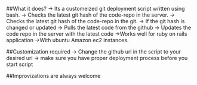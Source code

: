 ##What it does?
-> Its a customeized git deployment script written using bash.
-> Checks the latest git hash of the code-repo in the server.
-> Checks the latest git hash of the code-repo in the git.
-> If the git hash is changed or updated
-> Pulls the latest code from the github
-> Updates the code repo in the server with the latest code
->Works well for ruby on rails application
->With ubuntu Amazon ec2 instances.

##Customization required
-> Change the github url in the script to your desired url
-> make sure you have proper deployment process before you start script

##Improvizations are always welcome

